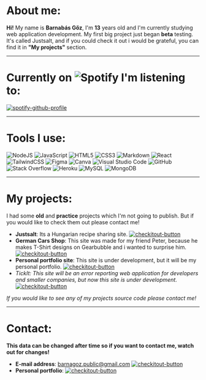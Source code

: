 # About me:
**Hi!** My name is **Barnabás Gőz**, I'm **13** years old and I'm currently studying web application development.  My first big project just began **beta** testing. It's called Justsalt, and if you could check it out i would be grateful, you can find it in **"My projects"** section.

---

# Currently on <img alt="Spotify" src="https://img.shields.io/badge/Spotify-1ED760?style=for-the-badge&logo=spotify&logoColor=white" /> I'm listening to:
[![spotify-github-profile](https://spotify-github-profile.vercel.app/api/view?uid=7qfzm8jgrawrkr87uexi9nrwr&cover_image=false&theme=default)](https://spotify-github-profile.vercel.app/api/view?uid=7qfzm8jgrawrkr87uexi9nrwr&redirect=true)

---

# Tools I use:
<img alt="NodeJS" src="https://img.shields.io/badge/node.js-%2343853D.svg?style=for-the-badge&logo=node-dot-js&logoColor=white"/> <img alt="JavaScript" src="https://img.shields.io/badge/javascript-%23323330.svg?style=for-the-badge&logo=javascript&logoColor=%23F7DF1E"/> <img alt="HTML5" src="https://img.shields.io/badge/html5-%23E34F26.svg?style=for-the-badge&logo=html5&logoColor=white"/> <img alt="CSS3" src="https://img.shields.io/badge/css3-%231572B6.svg?style=for-the-badge&logo=css3&logoColor=white"/> <img alt="Markdown" src="https://img.shields.io/badge/markdown-%23000000.svg?style=for-the-badge&logo=markdown&logoColor=white"/> <img alt="React" src="https://img.shields.io/badge/react-%2320232a.svg?style=for-the-badge&logo=react&logoColor=%2361DAFB"/>  <img alt="TailwindCSS" src="https://img.shields.io/badge/tailwindcss-%2338B2AC.svg?style=for-the-badge&logo=tailwind-css&logoColor=white"/> <img alt="Figma" src="https://img.shields.io/badge/figma-%23F24E1E.svg?style=for-the-badge&logo=figma&logoColor=white"/> <img alt="Canva" src="https://img.shields.io/badge/Canva-%2300C4CC.svg?style=for-the-badge&logo=Canva&logoColor=white"/> <img alt="Visual Studio Code" src="https://img.shields.io/badge/VisualStudioCode-0078d7.svg?style=for-the-badge&logo=visual-studio-code&logoColor=white"/> <img alt="GitHub" src="https://img.shields.io/badge/github-%23121011.svg?style=for-the-badge&logo=github&logoColor=white"/> <img alt="Stack Overflow" src="https://img.shields.io/badge/-Stackoverflow-FE7A16?style=for-the-badge&logo=stack-overflow&logoColor=white"/> <img alt="Heroku" src="https://img.shields.io/badge/heroku-%23430098.svg?style=for-the-badge&logo=heroku&logoColor=white"/> <img alt="MySQL" src="https://img.shields.io/badge/mysql-%2300f.svg?style=for-the-badge&logo=mysql&logoColor=white"/> <img alt="MongoDB" src ="https://img.shields.io/badge/MongoDB-%234ea94b.svg?style=for-the-badge&logo=mongodb&logoColor=white"/>

---

# My projects:
I had some **old** and **practice** projects which I'm not going to publish. But if you would like to check them out please contact me!
- **Justsalt**: Its a Hungarian recipe sharing site. [![checkitout-button](https://img.shields.io/badge/Try-It-9cf)](https://justsalt.netlify.app)
- **German Cars Shop**: This site was made for my friend Peter, because he makes T-Shirt designs on Gearbubble and i wanted to surprise him. [![checkitout-button](https://img.shields.io/badge/Try-It-9cf)](https://german-cars-shop.gq)
- **Personal portfolio site**: This site is under development, but it will be my personal portfolio. [![checkitout-button](https://img.shields.io/badge/Try-It-9cf)](https://barnabasgoz.netlify.app)
- _TickIt: This site will be an error reporting web application for developers and smaller companies, but now this site is under development._ [![checkitout-button](https://img.shields.io/badge/Coming%20Soon-%20-9cf)](https://github.com/barnabasgoz/)

_If you would like to see any of my projects source code please contact me!_

---

# Contact:
**This data can be changed after time so if you want to contact me, watch out for changes!**
- **E-mail address**: barnagoz.public@gmail.com [![checkitout-button](https://img.shields.io/badge/Send-An%20E--mail-9cf)](mailto:barnagoz.public@gmail.com)
- **Personal portfolio**: [![checkitout-button](https://img.shields.io/badge/Let's-Go-9cf)](https://barnabasgoz.netlify.app)
